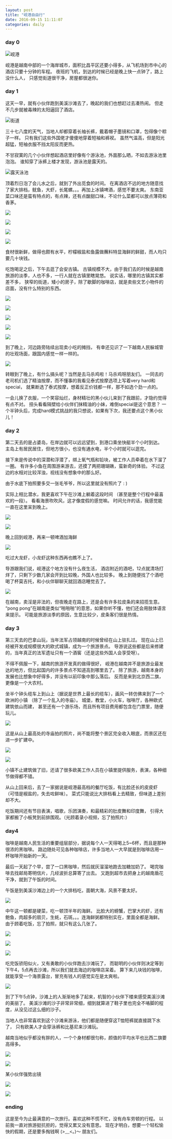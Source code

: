 ```yaml
---
layout: post
title: "岘港自由行"
date: 2016-09-15 11:11:07
categories: daily
---
```


### day 0

![岘港](/images/about-Da-Nang-1.png)

岘港是越南中部的一个海岸城市，面积比昌平区还要小得多，从飞机场到市中心的酒店只要十分钟的车程。
夜班的飞机，到达的时候已经是晚上快一点钟了，路上没什么人，
只感觉街道很干净，房屋都很迷你。

### day 1

这天一早，就有小伙伴跑到美溪沙滩去了，晚起的我们也想赶过去凑热闹。
但走不几步就被毒辣的太阳逼回了酒店。

![街道](/images/about-Da-Nang-2.jpg)

三十七八度的天气，当地人却都穿着长袖长裤，戴着帽子墨镜和口罩，包得像个粽子一样。
只有我们这些外国佬才傻傻地穿着短袖和裤衩。
虽然气温高，但是阳光超猛，短袖衣服不挡太阳反而更热。

不甘寂寞的几个小伙伴想起酒店里好像有个游泳池，外面那么晒，不如去游泳池里泡泡。
谁知穿了泳裤上楼才发现，游泳池是露天的。

![露天泳池](/images/about-Da-Nang-3.jpg)

顶着烈日泡了会儿水之后，就到了外出觅食的时间。
在离酒店不远的地方随意找了家大排档，鱿鱼，大虾，长尾螺。。。再加上冰镇啤酒，感觉不要太爽。
东南亚菜口味还是蛮有特点的，有点辣，还有点酸甜口味，不论什么菜都可以放点薄荷和香茅。

![](/images/about-Da-Nang-4.jpg)

![](/images/about-Da-Nang-5.jpg)

![](/images/about-Da-Nang-6.jpg)

![](/images/about-Da-Nang-7.jpg)

食材很新鲜，做得也颇有水平，柠檬椒盐和鱼露做蘸料特显海鲜的鲜甜，而人均只要几十块钱。

吃饱喝足之后，下午去逛了会安古镇。
古镇规模不大，由于我们去的时候是越南旅游的淡季，人也不多，一行人就在古镇里瞎晃悠。
说实话，哪里的古镇其实都差不多，
狭窄的街道，矮小的房子，除了歇脚的咖啡店，就是卖些文艺小物件的店面，没有什么特别的东西。

![](/images/about-Da-Nang-8.jpg)

![](/images/about-Da-Nang-9.jpg)

![](/images/about-Da-Nang-10.jpg)

![](/images/about-Da-Nang-11.jpg)

![](/images/about-Da-Nang-12.jpg)

到了晚上，河边路旁陆续出现卖小吃的摊挡，
有幸还见识了一下越南人民躲城管的壮观场面，跟国内感觉一样一样的。

![](/images/about-Da-Nang-13.jpg)

转眼到了晚上，有什么搞头呢？当然是去马杀鸡啦！马杀鸡呀朋友们。
一同去的老司机们选了精油按摩，而不懂事的我看见泰式按摩选项上写着very hard和special，
就果断选了泰式按摩，想着反正价钱都一样，那不如选个劲一点的。

一会儿换了衣服，一个笑容灿烂，身材精壮的黑小伙儿来到了我跟前，才隐约觉得有点不对。
扭头看看隔壁给小伙伴们抹精油的小妹，难倒special是这个意思？
一个半钟头后，完成hard模式挑战的我只想说，如果有下次，我还要点这个黑小伙儿！

### day 2

第二天去的是占婆岛，在岸边就可以远远望到，到港口乘坐快艇半个小时到达。
主岛上有居民居住，但地方很小，也没有通水电，半个小时就可以逛完。

接下来是传说中的深潜和浮潜了，绑上氧气瓶和铅块，被工作人员牵着在水下溜了一圈。
有许多小鱼在周围游来游去，还摸了两把珊瑚礁，蛮新奇的体验。
不过这边的水相对比较浑浊，视线没有想象中的那么好。

由于水底下拍照要多交一张毛爷爷，所以这里就没有照片了 : )

实际上相比潜水，我更喜欢下午在沙滩上躺着这段时间
（甚至是整个行程中最喜欢的一段）。
看看海景吹吹风，这才像度假的感觉嘛。
时间允许的话，我感觉能一直在这里呆到晚上。

![](/images/about-Da-Nang-14.jpg)

![](/images/about-Da-Nang-15.jpg)

晚上回到岘港，再来一顿啤酒加海鲜

![](/images/about-Da-Nang-16.jpg)

吃过大龙虾，小龙虾这种东西再也瞧不上了。

导游跟我们说，岘港这个地方没有什么夜生活，
酒店附近的酒吧，12点就清场打烊了，只剩下少数几家会开到比较晚，外国人也比较多。
晚上到随便找了个酒吧喝了杯莫吉托，和小伙伴聊聊天就回酒店睡觉去了。

![](/images/about-Da-Nang-17.jpg)

在越南，卖淫是非法的，但夜晚走在路上，还是会有许多拉皮条的来招揽生意。
“pong pong”在越南是类似“啪啪啪”的意思，如果你听不懂，他们还会用肢体语言来提示。
可能是旅游淡季的原因，生意比较少，皮条客们很是热情。

### day 3

第三天去的巴拿山玩，当年法军占领越南的时候曾经在山上驻扎过。
现在山上已经被开发成规模很大的欧式城镇，成为一个旅游景点。
导游说这些都是后来修建的，当年真正的法军遗址只有一个酒窖（还是这些外国人会享受呀）。

不得不佩服一下，越南的旅游开发真的做得很好，
岘港在越南并不是旅游业最发达的地方，但比起国内的许多景点不知道高到哪里去了。
除了旅游，越南本身的发展也比想象中好得多，并没有以前印象中那么落后。
反而是来到北京西二旗，更像是一个大农村。

坐半个钟头缆车上到山上（据说是世界上最长的缆车），画风一转仿佛来到了一个欧洲的小镇
（除了一个乱入的寺庙）。
城堡，教堂，小火车，咖啡厅，各种欧式建筑依山而建，
甚至还有一个游乐场，而且所有项目费用都包含在门票里，随便玩儿。

![](/images/about-Da-Nang-18.jpg)

这是从山上最高处的寺庙拍的照片，尚不能将整个景区完全收入眼底，而景区还在进一步扩建中。

![](/images/about-Da-Nang-19.jpg)

![](/images/about-Da-Nang-20.jpg)

小镇不止建筑做了旧，还请了很多欧美工作人员在小镇里提供服务，表演，各种细节做得都不错。

从山上回来后，去了一家据说是岘港最高档的餐厅吃饭，有比脸还长的皮皮虾
（可惜是椒盐的，失去咗鲜味）。
菜式只能说比大排档看上去精致，但味道上差别却不大。

吃饭期间还有节目表演，唱歌，乐团演奏，和最精彩的肚皮舞和印度舞，
引得大家都搬了小板凳到前排围观。（光顾着录小视频，忘了拍照片:）

### day4

咖啡是越南人民生活的重要组层部分，据说每个人一天得喝上5~6杯，而且是那种很浓的黑咖啡。
路边随处可见各种咖啡店，许多当地人一大早就是到咖啡店用一杯咖啡开始新的一天。

最后一天起了个早，尝了一口黑咖啡，然后就灰溜溜地跑去加糖加奶了。
喝完咖啡去找邮局寄明信片，几经波折总算寄了出去。
又跑到超市去把身上的越南盾花干净，就到了午饭的时间。

午饭是到美溪沙滩边上的一个大排档吃，面朝大海，风景不要太好。

![](/images/about-Da-Nang-21.jpg)

中午这一顿都是硬菜，吃一顿顶半年的海鲜。
比脸大的螃蟹，巴掌大的虾，还有鲍鱼，肉超多的扇贝，生蚝，石斑。。。连海鲜粥都特别实在，里面全都是海鲜。
由于顾着吃饭，忘了拍照，就只有这么几张了。

![](/images/about-Da-Nang-22.jpg)

![](/images/about-Da-Nang-23.jpg)

![](/images/about-Da-Nang-24.jpg)

吃完饭骄阳似火，又有勇敢的小伙伴跑去沙滩玩了，
而聪明的小伙伴则决定等到下午4，5点再去沙滩，所以我们就去海边的咖啡店呆着。
算下来几块钱的咖啡，就能享受一个海景露台，冒充有钱人的感觉实在是太爽啦。

![](/images/about-Da-Nang-25.jpg)

到了下午5点钟，沙滩上的人渐渐地多了起来，机智的小伙伴下楼来感受美溪沙滩的美丽了。
美溪沙滩的沙子非常非常细，细到就算进了鞋子里也完全不咯脚的程度，从没见过这么细的沙子。

当地人也非常喜欢到这个沙滩来游泳，他们都是随便穿这T恤短裤就直接跳下水了，
只有欧美人才会穿泳裤和比基尼来沙滩玩。

越南当地似乎都没有胖的人，一个个身材都很匀称，颜值的平均水平也比西二旗要高得多。

![](/images/about-Da-Nang-26.jpg)

![](/images/about-Da-Nang-27.jpg)

某小伙伴强势出镜

![](/images/about-Da-Nang-28.jpg)


![](/images/about-Da-Nang-29.jpg)

### ending

这是至今为止最满意的一次旅行。喜欢这种不慌不忙，没有舟车劳顿的行程。
以前我一直对旅游挺抗拒的，觉得又累又没有意思。
现在才明白，想要一个轻松愉快的假期，还是要多掏钱啊 (>﹏<。)～ 朋友们。
